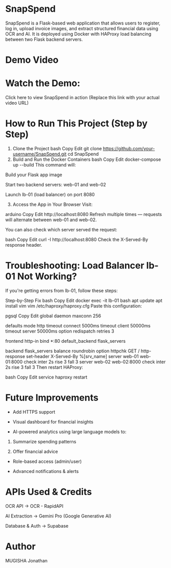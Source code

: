 # SnapSpend

SnapSpend is a Flask-based web application that allows users to register, log in, upload invoice images, and extract structured financial data using OCR and AI. It is deployed using Docker with HAProxy load balancing between two Flask backend servers.

# Demo Video

# Watch the Demo:

Click here to view SnapSpend in action
(Replace this link with your actual video URL)

# How to Run This Project (Step by Step)

1. Clone the Project
   bash
   Copy
   Edit
   git clone https://github.com/your-username/SnapSpend.git
   cd SnapSpend
2. Build and Run the Docker Containers
   bash
   Copy
   Edit
   docker-compose up --build
   This command will:

Build your Flask app image

Start two backend servers: web-01 and web-02

Launch lb-01 (load balancer) on port 8080

3. Access the App in Your Browser
   Visit:

arduino
Copy
Edit
http://localhost:8080
Refresh multiple times — requests will alternate between web-01 and web-02.

You can also check which server served the request:

bash
Copy
Edit
curl -I http://localhost:8080
Check the X-Served-By response header.

# Troubleshooting: Load Balancer lb-01 Not Working?

If you're getting errors from lb-01, follow these steps:

Step-by-Step Fix
bash
Copy
Edit
docker exec -it lb-01 bash
apt update
apt install vim
vim /etc/haproxy/haproxy.cfg
Paste this configuration:

pgsql
Copy
Edit
global
daemon
maxconn 256

defaults
mode http
timeout connect 5000ms
timeout client 50000ms
timeout server 50000ms
option redispatch
retries 3

frontend http-in
bind \*:80
default_backend flask_servers

backend flask_servers
balance roundrobin
option httpchk GET /
http-response set-header X-Served-By %[srv_name]
server web-01 web-01:8000 check inter 2s rise 3 fall 3
server web-02 web-02:8000 check inter 2s rise 3 fall 3
Then restart HAProxy:

bash
Copy
Edit
service haproxy restart

# Future Improvements

- Add HTTPS support

- Visual dashboard for financial insights

- AI-powered analytics using large language models to:

1.  Summarize spending patterns

2.  Offer financial advice

- Role-based access (admin/user)

- Advanced notifications & alerts

# APIs Used & Credits

OCR API → OCR - RapidAPI

AI Extraction → Gemini Pro (Google Generative AI)

Database & Auth → Supabase

# Author

MUGISHA Jonathan
